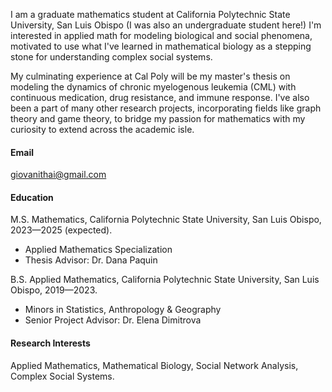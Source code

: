 I am a graduate mathematics student at California Polytechnic State University, San Luis Obispo (I was also an undergraduate student here!) I'm interested in applied math for modeling biological and social phenomena, motivated to use what I've learned in mathematical biology as a stepping stone for understanding complex social systems.

My culminating experience at Cal Poly will be my master's thesis on modeling the dynamics of chronic myelogenous leukemia (CML) with continuous medication, drug resistance, and immune response. I've also been a part of many other research projects, incorporating fields like graph theory and game theory, to bridge my passion for mathematics with my curiosity to extend across the academic isle.


#### Email
giovanithai@gmail.com

#### Education
M.S. Mathematics, California Polytechnic State University, San Luis Obispo, 2023—2025 (expected).
- Applied Mathematics Specialization
- Thesis Advisor: Dr. Dana Paquin

B.S. Applied Mathematics, California Polytechnic State University, San Luis Obispo, 2019—2023.
- Minors in Statistics, Anthropology & Geography
- Senior Project Advisor: Dr. Elena Dimitrova

#### Research Interests
Applied Mathematics, Mathematical Biology, Social Network Analysis, Complex Social Systems.

